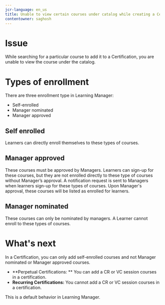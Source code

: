 ```yaml
---
jcr-language: en_us
title: Unable to view certain courses under catalog while creating a Certification
contentowner: saghosh
---
```



# Issue

While searching for a particular course to add it to a Certification, you are unable to view the course under the catalog.

# Types of enrollment

There are three enrollment type in Learning Manager:

* Self-enrolled
* Manager nominated
* Manager approved

## Self enrolled

Learners can directly enroll themselves to these types of courses.

## Manager approved

These courses must be approved by Managers. Learners can sign-up for these courses, but they are not enrolled directly to these type of courses without Manager’s approval. A notification request is sent to Managers when learners sign-up for these types of courses. Upon Manager's approval, these courses will be listed as enrolled for learners.

## Manager nominated

These courses can only be nominated by managers. A Learner cannot enroll to these types of courses.

# What's next

In a Certification, you can only add self-enrolled courses and not Manager nominated or Manager approved courses.

* **Perpetual Certifications: **&nbsp;You can add a CR or VC session courses in a certification.
* **Recurring Certifications:** You cannot add a CR or VC session courses in a certification.

This is a default behavior in Learning Manager.
